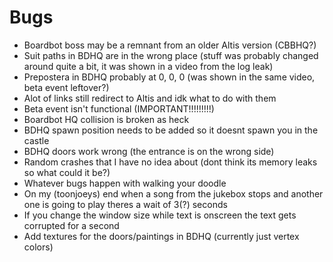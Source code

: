 # Bugs
* Boardbot boss may be a remnant from an older Altis version (CBBHQ?)
* Suit paths in BDHQ are in the wrong place (stuff was probably changed around quite a bit, it was shown in a video from the log leak)
* Prepostera in BDHQ probably at 0, 0, 0 (was shown in the same video, beta event leftover?)
* Alot of links still redirect to Altis and idk what to do with them
* Beta event isn't functional (IMPORTANT!!!!!!!!!)
* Boardbot HQ collision is broken as heck
* BDHQ spawn position needs to be added so it doesnt spawn you in the castle
* BDHQ doors work wrong (the entrance is on the wrong side)
* Random crashes that I have no idea about (dont think its memory leaks so what could it be?)
* Whatever bugs happen with walking your doodle
* On my (toonjoeys) end when a song from the jukebox stops and another one is going to play theres a wait of 3(?) seconds
* If you change the window size while text is onscreen the text gets corrupted for a second
* Add textures for the doors/paintings in BDHQ (currently just vertex colors)